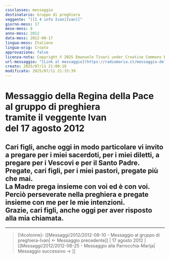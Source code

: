 ```yaml
---
cssclasses: messaggio
destinatario: Gruppo di preghiera
veggente: "[[1 4 info Ivan|Ivan]]"
giorno-mess: 17
mese-mess: 8
anno-mess: 2012
data-mess: 2012-08-17
lingua-mess: Italiano
lingua-orig: Croato
approvazione: false
licenza-nota: Copyright © 2025 Emanuele Tinari under Creative Commons BY-NC-SA 4.0 https://creativecommons.org/licenses/by-nc-sa/4.0/
url-messaggio: "[Link al messaggio](https://radiomaria.it/messaggio-del-17-agosto-2012/)"
creato: 2025/07/11 21:00:18
modificato: 2025/07/11 21:33:39
---
```


# Messaggio della Regina della Pace<br>al gruppo di preghiera<br>tramite il veggente Ivan<br>del 17 agosto 2012

## Cari figli, anche oggi in modo particolare vi invito a pregare per i miei sacerdoti, per i miei diletti, a pregare per i Vescovi e per il Santo Padre.<br>Pregate, cari figli, per i miei pastori, pregate più che mai.<br>La Madre prega insieme con voi ed è con voi.<br>Perciò perseverate nella preghiera e pregate insieme con me per le mie intenzioni.<br>Grazie, cari figli, anche oggi per aver risposto alla mia chiamata.

***

> [!4colonne]- [[Messaggi/2012/2012-08-10 - Messaggio al gruppo di preghiera-Ivan| ← Messaggio precedente]] | 17 agosto 2012 | [[Messaggi/2012/2012-08-25 - Messaggio alla Parrocchia-Marija| Messaggio successivo → ]]
